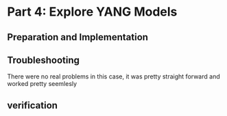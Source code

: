 # Part 4: Explore YANG Models


## Preparation and Implementation
 

## Troubleshooting

There were no real problems in this case, it was pretty straight forward and worked pretty seemlesly

## verification

